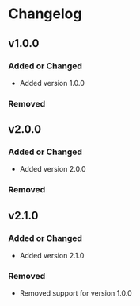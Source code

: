 # Changelog

## v1.0.0

### Added or Changed
- Added version 1.0.0

### Removed

## v2.0.0

### Added or Changed
- Added version 2.0.0

### Removed

## v2.1.0

### Added or Changed
- Added version 2.1.0

### Removed
- Removed support for version 1.0.0